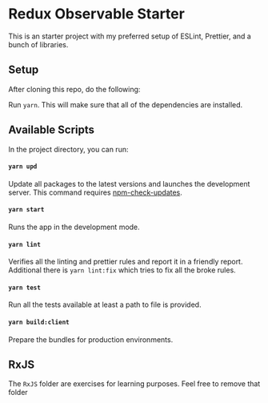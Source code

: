 # Redux Observable Starter

This is an starter project with my preferred setup of ESLint, Prettier, and a bunch of libraries.


## Setup

After cloning this repo, do the following:
 
Run `yarn`. This will make sure that all of the dependencies are installed.

## Available Scripts

In the project directory, you can run:

#### `yarn upd`

Update all packages to the latest versions and launches the development server. This command requires [npm-check-updates](https://www.npmjs.com/package/npm-check-updates).

#### `yarn start`

Runs the app in the development mode.

#### `yarn lint`

Verifies all the linting and prettier rules and report it in a friendly report. Additional there is `yarn lint:fix` which tries to fix all the broke rules.

#### `yarn test`

Run all the tests available at least a path to file is provided.


#### `yarn build:client`

Prepare the bundles for production environments.

## RxJS

The `RxJS` folder are exercises for learning purposes. Feel free to remove that folder